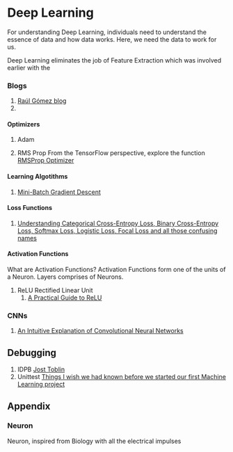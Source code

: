 # Deep Learning

For understanding Deep Learning, individuals need to understand the essence of data and how data works. Here, we need the data to work for us.

Deep Learning eliminates the job of Feature Extraction which was involved earlier with the


### Blogs
1. [Raúl Gómez blog](https://gombru.github.io/)
2.

#### Optimizers

1. Adam

2. RMS Prop
From the TensorFlow perspective, explore the function [RMSProp Optimizer](https://www.tensorflow.org/versions/r1.15/api_docs/python/tf/train/RMSPropOptimizer)


#### Learning Algotithms

1. [Mini-Batch Gradient Descent](http://www.cs.toronto.edu/~tijmen/csc321/slides/lecture_slides_lec6.pdf)

#### Loss Functions

1. [Understanding Categorical Cross-Entropy Loss, Binary Cross-Entropy Loss, Softmax Loss, Logistic Loss, Focal Loss and all those confusing names](https://gombru.github.io/2018/05/23/cross_entropy_loss/)
#### Activation Functions


What are Activation Functions?
Activation Functions form one of the units of a Neuron. Layers comprises of Neurons.


1. ReLU
Rectified Linear Unit
    1. [A Practical Guide to ReLU](https://medium.com/@danqing/a-practical-guide-to-relu-b83ca804f1f7#targetText=ReLU%20stands%20for%20rectified%20linear,neural%20networks%2C%20especially%20in%20CNNs.)

### CNNs

1. [An Intuitive Explanation of Convolutional Neural Networks](https://ujjwalkarn.me/2016/08/11/intuitive-explanation-convnets/)


## Debugging

1. IDPB [Jost Toblin](https://t.co/9Y7kDc1hag?amp=1)
2. Unittest [Things I wish we had known before we started our first Machine Learning project](https://medium.com/infinity-aka-aseem/things-we-wish-we-had-known-before-we-started-our-first-machine-learning-project-336d1d6f2184)


## Appendix

### Neuron
Neuron, inspired from Biology with all the electrical impulses
